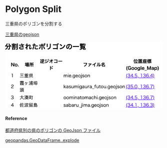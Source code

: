 Polygon Split
===============


三重県のポリゴンを分割する

[三重県のgeojson](https://github.com/ohwada/World_Countries/blob/main/geojson/japan_prefectures/geojson/mie.geojson)

![split_log](https://github.com/ohwada/World_Countries/blob/main/geoPandas/polygon_explode/mie/polygon_split/screenshots/split_log.png)

#### Reference

[都道府県別の県のポリゴンの GeoJson ファイル](https://github.com/ohwada/World_Countries/tree/main/geojson/japan_prefectures)

[geopandas.GeoDataFrame..explode](https://geopandas.org/en/stable/docs/reference/api/geopandas.GeoDataFrame.explode.html)

